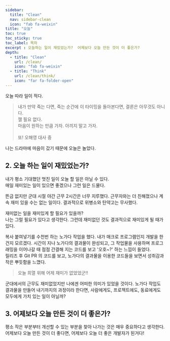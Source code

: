 ```yaml
---
sidebar:
  title: "Clean"
  nav: sidebar-clean
  icon: "fab fa-weixin"
title: "오늘"
toc: true
toc_sticky: true
toc_label: 목차
excerpt : 오늘하는 일이 재밌었는가?  어제보다 오늘 만든 것이 더 좋은가?
depth: 
  - title: "Clean"
    url: /clean/
    icon: "fab fa-weixin"
  - title: "Think"
    url: /clean/think/
    icon: "far fa-folder-open"
---
```

오늘 따라 일이 적다.  

>내가 만약 죽는 다면, 죽는 순간에 이 타이밍을 돌아본다면, 결론은 아무것도 아니다.<br/>
잴 필요 없다.<br/>
마음이 원하는 만큼 가자. 아끼지 말고 가자.<br/><br/>
또! 오해영 대사 중

나는 드라마에 마음이 갔기 때문에 오늘은 놀았다.

## 2. 오늘 하는 일이 재밌었는가? 
내가 평소 기대했던 멋진 일이 오늘 할 일은 아닐 수 있다.  
매일 재미있는 일이 있으면 좋겠으나 그런 일은 드물다.

뜬금 없지만 군대 시절 야간 근무 2시간은 너무 지루했다.
근무자와는 더 친해졌으나 계속 재미 있을 수는 없는 일이다.
결과적으로 위병소와 탄약고는 무사했다.

재미없는 일을 재미있게 할 필요가 있을까?  
나는 그럴 필요가 있다고 생각한다.
그런데 재미없던 것도 결과적으로 재미있게 될 때가 있다.

복사 붙여넣기를 수천번 하는 노가다 작업을 했다.
내가 매크로 프로그램인지 개발을 한건지 모르겠다.
시간이 지나 노가다의 결과물이 완성되고, 그 작업물을 사용하며 프로그래밍을 이어나갈 때 점점 간결해 지는 코드를 보고 '오호~?' 하는 느낌이 들었다.  
릴리즈 후 Git PR 의 코드를 보고, 노가다의 결과물을 이용한 코드들을 보면서 성취감과 작은 뿌듯함을 느꼈다.

>오늘 희열 위해 어제 재미가 없었었군!!

군대에서의 근무도 재미없었지만 나에겐 어떠한 의미가 있었을 것이다.
노가다 작업도 결과물을 만들어 내기까지의 과정이라 한다면, 사람에게도, 프로젝트에도, 동료에게도 모두에게 가치 있는 일이 아닐까?

## 3. 어제보다 오늘 만든 것이 더 좋은가?

평소 작은 부분부터 개선할 수 있는 부분을 찾아 나가는 것은 매우 중요하다고 생각한다.  
어제보다 오늘 만든 것이 더 좋다면, 어제보다 오늘 더 좋은 개발자가 된거다!  
